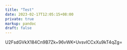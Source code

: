 ```yaml
---
title: "Test"
date: 2023-02-17T12:05:15+08:00
private: true
markup: pandoc
draft: false
---
```

U2FsdGVkX184Cn9B7Zk+96vWK+UvsvICCxXu9kT4qZg=